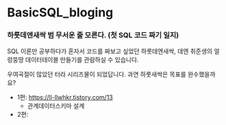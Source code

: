 # BasicSQL_bloging
### 하룻데엔새싹 범 무서운 줄 모른다.  (첫 SQL 코드 짜기 일지)
SQL 이론만 공부하다가 혼자서 코드를 짜보고 싶었던 하룻데엔새싹, 데엔 취준생의 얼렁뚱땅 데이터테이블 만들기를 관람하실 수 있습니다.

우여곡절이 많았던 터라 시리즈물이 되었답니다. 과연 하룻새싹은 목표를 완수했을까요?
+ 1편: https://ll-llwhkr.tistory.com/13
  + 관계데이터스키마 설계
+ 2편: 

